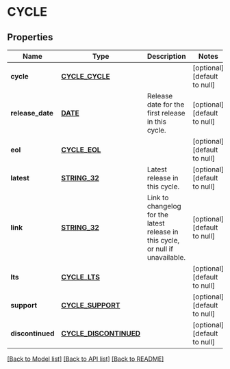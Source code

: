 # CYCLE

## Properties
Name | Type | Description | Notes
------------ | ------------- | ------------- | -------------
**cycle** | [**CYCLE_CYCLE**](cycle_cycle.md) |  | [optional] [default to null]
**release_date** | [**DATE**](DATE.md) | Release date for the first release in this cycle. | [optional] [default to null]
**eol** | [**CYCLE_EOL**](cycle_eol.md) |  | [optional] [default to null]
**latest** | [**STRING_32**](STRING_32.md) | Latest release in this cycle. | [optional] [default to null]
**link** | [**STRING_32**](STRING_32.md) | Link to changelog for the latest release in this cycle, or null if unavailable. | [optional] [default to null]
**lts** | [**CYCLE_LTS**](cycle_lts.md) |  | [optional] [default to null]
**support** | [**CYCLE_SUPPORT**](cycle_support.md) |  | [optional] [default to null]
**discontinued** | [**CYCLE_DISCONTINUED**](cycle_discontinued.md) |  | [optional] [default to null]

[[Back to Model list]](../README.md#documentation-for-models) [[Back to API list]](../README.md#documentation-for-api-endpoints) [[Back to README]](../README.md)


